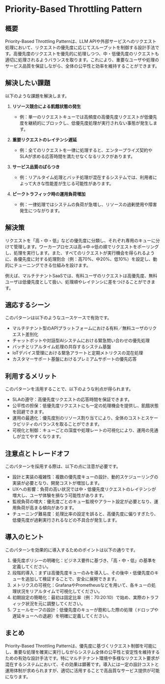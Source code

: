 # Priority-Based Throttling Pattern

## 概要

Priority-Based Throttling Patternは、LLM APIや外部サービスへのリクエスト処理において、リクエストの優先度に応じてスループットを制御する設計手法です。高優先度のリクエストを優先的に処理しつつ、中・低優先度のリクエストも適切に処理されるようバランスを取ります。これにより、重要なユーザや処理のサービス品質を保証しながら、全体の公平性と効率を維持することができます。

## 解決したい課題

以下のような課題を解決します。

1. **リソース競合による飢餓状態の発生**
   - 例：単一のリクエストキューでは高頻度の高優先度リクエストが低優先度を継続的にブロックし、低優先度処理が実行されない事態が発生します。

2. **重要リクエストのレイテンシ遅延**
   - 例：全てのリクエストを一律に処理すると、エンタープライズ契約やSLAが求める応答時間を満たせなくなるリスクがあります。

3. **サービス品質のばらつき**
   - 例：リアルタイム処理とバッチ処理が混在するシステムでは、利用者によって大きな性能差が生じる可能性があります。

4. **ピークトラフィック時の運用負荷増加**
   - 例：一律処理ではシステムの負荷が急増し、リソースの過剰使用や障害発生につながります。

## 解決策

リクエストを「高・中・低」などの優先度に分類し、それぞれ専用のキューに分けて管理します。ワーカープロセスは高→中→低の順でリクエストをポーリングし、処理を実行します。また、すべてのリクエストが実行機会を得られるように、各優先度に対する処理割合（例：高70%、中20%、低10%）を設定し、動的にチューニングできる仕組みを設けます。

例えば、マルチテナントSaaSでは、有料ユーザのリクエストは高優先度、無料ユーザは低優先度として扱い、処理順やレイテンシに差をつけることができます。

## 適応するシーン

このパターンは以下のようなユースケースで有効です。

- マルチテナント型のAPIプラットフォームにおける有料／無料ユーザのリクエスト差別化
- チャットボットや対話型AIシステムにおける緊急問い合わせの優先処理
- バッチとリアルタイム処理の共存するシステム基盤
- IoTデバイス管理における緊急アラートと定期メトリクスの混在処理
- カスタマーサポート基盤におけるプレミアムサポートの優先応答

## 利用するメリット

このパターンを活用することで、以下のような利点が得られます。

- SLAの遵守：高優先度リクエストの応答時間を保証できます。
- 公平性の担保：低優先度リクエストにも一定の処理機会を提供し、飢餓状態を回避できます。
- 運用の最適化：優先度別のリソース割り当てにより、全体のコストとスケーラビリティのバランスを取ることができます。
- 可視化と制御：キューごとの深度や処理レートの可視化により、運用の見通しが立てやすくなります。

## 注意点とトレードオフ

このパターンを採用する際は、以下の点に注意が必要です。

- 設計と実装の複雑性：複数の優先度キューの設計、動的スケジューリングの実装が必要となり、開発コストが増加します。
- UXへの影響：負荷の高い状況では中・低優先度リクエストのレイテンシが増大し、ユーザ体験を損なう可能性があります。
- 監視負荷の増大：優先度ごとのキュー監視やアラート設定が必要となり、運用負荷が高まる傾向があります。
- チューニング難易度：処理比率の設定を誤ると、高優先度に偏りすぎたり、低優先度が過剰実行されるなどの不具合が発生します。

## 導入のヒント

このパターンを効果的に導入するためのポイントは以下の通りです。

1. 優先度ポリシーの明確化：ビジネス要件に基づき、「高・中・低」の基準を定義してください。
2. 段階的導入：まずは高優先度キューのみを導入し、その後中・低優先度のキューを追加して検証することで、安全に展開できます。
3. メトリクスの可視化：GrafanaやPrometheusなどを用いて、各キューの処理状況をリアルタイムで可視化してください。
4. 初期設定の簡略化：最初は固定比率（例：70:20:10）で始め、実際のトラフィック状況を元に調整してください。
5. フェールセーフの設計：低優先度のキューが飽和した際の処理（ドロップや遅延キューへの退避）を明確に定義してください。

## まとめ

Priority-Based Throttling Patternは、優先度に基づくリクエスト制御を可能にし、重要な処理を確実に実行しながらシステム全体の公平性と安定性を維持するための有効な設計手法です。特にマルチテナント環境や多様なリクエスト要求が混在するシステムにおいて、その効果は顕著です。導入には一定の設計コストと運用体制が求められますが、適切に活用することで高品質なサービス提供が可能になります。
